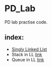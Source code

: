 # PD_Lab
PD lab practise code.
## index:


- [Singly Linked List](https://github.com/vinitkesh/PD_Lab/blob/main/SingleLinkedList.c)
- Stack in LL [link]()
- Queue in LL [link]()
